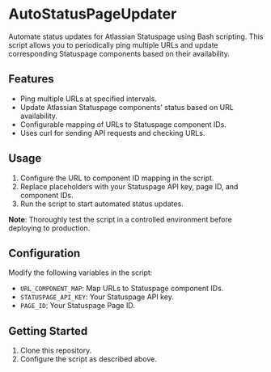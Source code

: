 # AutoStatusPageUpdater

Automate status updates for Atlassian Statuspage using Bash scripting. This script allows you to periodically ping multiple URLs and update corresponding Statuspage components based on their availability.

## Features

- Ping multiple URLs at specified intervals.
- Update Atlassian Statuspage components' status based on URL availability.
- Configurable mapping of URLs to Statuspage component IDs.
- Uses curl for sending API requests and checking URLs.

## Usage

1. Configure the URL to component ID mapping in the script.
2. Replace placeholders with your Statuspage API key, page ID, and component IDs.
3. Run the script to start automated status updates.

**Note**: Thoroughly test the script in a controlled environment before deploying to production.

## Configuration

Modify the following variables in the script:

- `URL_COMPONENT_MAP`: Map URLs to Statuspage component IDs.
- `STATUSPAGE_API_KEY`: Your Statuspage API key.
- `PAGE_ID`: Your Statuspage Page ID.

## Getting Started

1. Clone this repository.
2. Configure the script as described above.
